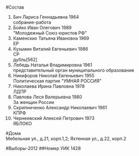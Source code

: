 #Состав
1. Бич Лариса Геннадьевна 1964   
    собрание-работа
2. Бойко Иван Олегович 1989   
    "Молодежный Союз юристов РФ"
3. Каменских Татьяна Ивановна 1969   
    ЕР
4. Кузьмин Виталий Евгеньевич 1986   
    СР  
    дубль[562]  
5. Лебедь Наталья Владимировна 1961   
    представительный орган муниципального образования
6. Никифоров Николай Евгеньевич 1955   
    Политическая партия "УМНАЯ РОССИЯ"
7. Николаева Ирина Павловна 1978   
    ЛДПР
8. Павлова Леся Валерьевна 1980   
    За женщин России
9. Скрипниченко Александр Николаевич 1961   
    КПРФ
10. Чернеевский Алексей Петрович 1973   
    ЯБЛОКО

#Дома  
Мебельная ул., д.21, корп.1,2;  Яхтенная ул., д.22, корп.2

#Выборы-2012
##Номер УИК
1428
